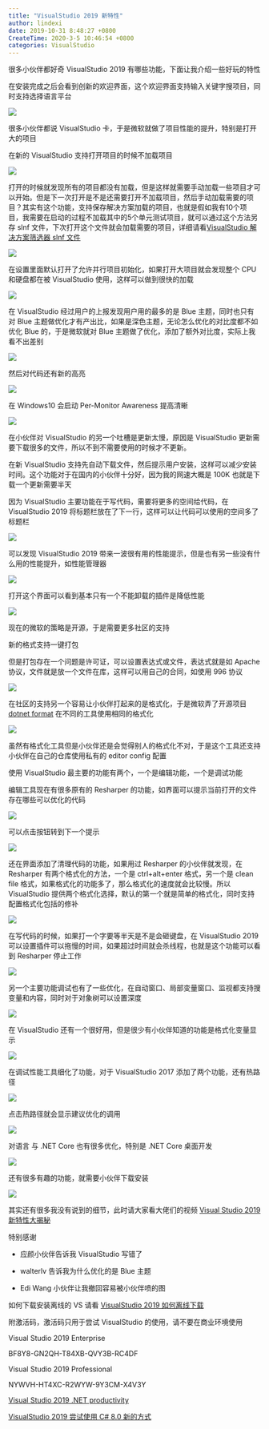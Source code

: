 ```yaml
---
title: "VisualStudio 2019 新特性"
author: lindexi
date: 2019-10-31 8:48:27 +0800
CreateTime: 2020-3-5 10:46:54 +0800
categories: VisualStudio
---
```


很多小伙伴都好奇 VisualStudio 2019 有哪些功能，下面让我介绍一些好玩的特性

<!--more-->


<!-- 标签：VisualStudio -->

在安装完成之后会看到创新的欢迎界面，这个欢迎界面支持输入关键字搜项目，同时支持选择语言平台

![](https://i.loli.net/2019/04/01/5ca1f8b2b8420.gif)

很多小伙伴都说 VisualStudio 卡，于是微软就做了项目性能的提升，特别是打开大的项目

在新的 VisualStudio 支持打开项目的时候不加载项目

![](https://i.loli.net/2019/04/01/5ca1f90b01cb2.jpg)

打开的时候就发现所有的项目都没有加载，但是这样就需要手动加载一些项目才可以开始。但是下一次打开是不是还需要打开不加载项目，然后手动加载需要的项目？其实有这个功能，支持保存解决方案加载的项目，也就是假如我有10个项目，我需要在启动的过程不加载其中的5个单元测试项目，就可以通过这个方法另存 slnf 文件，下次打开这个文件就会加载需要的项目，详细请看[VisualStudio 解决方案筛选器 slnf 文件](https://blog.lindexi.com/post/visualstudio-%E8%A7%A3%E5%86%B3%E6%96%B9%E6%A1%88%E7%AD%9B%E9%80%89%E5%99%A8-slnf-%E6%96%87%E4%BB%B6 )

![](http://image.acmx.xyz/lindexi%2F201941194410257)

在设置里面默认打开了允许并行项目初始化，如果打开大项目就会发现整个 CPU 和硬盘都在被 VisualStudio 使用，这样可以做到很快的加载

![](http://image.acmx.xyz/lindexi%2F201941194516172)

在 VisualStudio 经过用户的上报发现用户用的最多的是 Blue 主题，同时也只有对 Blue 主题做优化才有产出比，如果是深色主题，无论怎么优化的对比度都不如优化 Blue 的，于是微软就对 Blue 主题做了优化，添加了额外对比度，实际上我看不出差别

![](http://image.acmx.xyz/lindexi%2F20194119465644)

然后对代码还有新的高亮

![](http://image.acmx.xyz/lindexi%2F201941194638185)

在 Windows10 会启动 Per-Monitor Awareness 提高清晰

![](http://image.acmx.xyz/lindexi%2F20194119471192)

在小伙伴对 VisualStudio 的另一个吐槽是更新太慢，原因是 VisualStudio 更新需要下载很多的文件，所以不到不需要使用的时候才不更新。

在新 VisualStudio 支持先自动下载文件，然后提示用户安装，这样可以减少安装时间。这个功能对于在国内的小伙伴十分好，因为我的网速大概是 100K 也就是下载一个更新需要半天

因为 VisualStudio 主要功能在于写代码，需要将更多的空间给代码，在 VisualStudio 2019 将标题栏放在了下一行，这样可以让代码可以使用的空间多了标题栏

![](http://image.acmx.xyz/lindexi%2F201941195235982)

可以发现 VisualStudio 2019 带来一波很有用的性能提示，但是也有另一些没有什么用的性能提升，如性能管理器

![](http://image.acmx.xyz/lindexi%2F201941195333378)

打开这个界面可以看到基本只有一个不能卸载的插件是降低性能

![](http://image.acmx.xyz/lindexi%2F201941195359275)

现在的微软的策略是开源，于是需要更多社区的支持

新的格式支持一键打包

但是打包存在一个问题是许可证，可以设置表达式或文件，表达式就是如 Apache 协议，文件就是放一个文件在库，这样可以用自己的合同，如使用 996 协议

![](http://image.acmx.xyz/lindexi%2F201941195540823)

在社区的支持另一个容易让小伙伴打起来的是格式化，于是微软弄了开源项目[dotnet format](https://github.com/dotnet/format) 在不同的工具使用相同的格式化

![](http://image.acmx.xyz/lindexi%2F201941195654423)

虽然有格式化工具但是小伙伴还是会觉得别人的格式化不对，于是这个工具还支持小伙伴在自己的仓库使用私有的 editor config 配置

使用 VisualStudio 最主要的功能有两个，一个是编辑功能，一个是调试功能

编辑工具现在有很多原有的 Resharper 的功能，如界面可以提示当前打开的文件存在哪些可以优化的代码

![](http://image.acmx.xyz/lindexi%2F201941195919863)

可以点击按钮转到下一个提示

![](http://image.acmx.xyz/lindexi%2F201941195919863)

还在界面添加了清理代码的功能，如果用过 Resharper 的小伙伴就发现，在 Resharper 有两个格式化的方法，一个是 ctrl+alt+enter 格式，另一个是 clean file 格式，如果格式化的功能多了，那么格式化的速度就会比较慢。所以 VisualStudio 提供两个格式化选择，默认的第一个就是简单的格式化，同时支持配置格式化包括的修补

![](http://image.acmx.xyz/lindexi%2F2019412031922)

在写代码的时候，如果打一个字要等半天是不是会砸键盘，在 VisualStudio 2019 可以设置插件可以拖慢的时间，如果超过时间就会杀线程，也就是这个功能可以看到 Resharper 停止工作

![](http://image.acmx.xyz/lindexi%2F20194120512942)

另一个主要功能调试也有了一些优化，在自动窗口、局部变量窗口、监视都支持搜变量和内容，同时对于对象树可以设置深度

![](http://image.acmx.xyz/lindexi%2F20194120721367)

在 VisualStudio 还有一个很好用，但是很少有小伙伴知道的功能是格式化变量显示

![](https://i.loli.net/2019/04/01/5ca1ff625e2e4.gif)

在调试性能工具细化了功能，对于 VisualStudio 2017 添加了两个功能，还有热路径

![](http://image.acmx.xyz/lindexi%2F20194120119454)

点击热路径就会显示建议优化的调用

![](http://image.acmx.xyz/lindexi%2F201941201136511)

对语言 与 .NET Core 也有很多优化，特别是 .NET Core 桌面开发

![](http://image.acmx.xyz/lindexi%2F201941201246899)

还有很多有趣的功能，就需要小伙伴下载安装

<!-- ![](http://image.acmx.xyz/lindexi%2F20194120133155) -->

![](http://image.acmx.xyz/lindexi%2F20194310939421)

其实还有很多我没有说到的细节，此时请大家看大佬们的视频 [Visual Studio 2019 新特性大揭秘](https://devopslive.bopoda.cn/live/azuredevops101-20190403?from=groupmessage&isappinstalled=0 )

特别感谢

- 应颜小伙伴告诉我 VisualStudio 写错了

- walterlv 告诉我为什么优化的是 Blue 主题

- Edi Wang 小伙伴让我撤回容易被小伙伴喷的图

如何下载安装离线的 VS 请看 [VisualStudio 2019 如何离线下载](https://blog.lindexi.com/post/visualstudio-2019-%E5%A6%82%E4%BD%95%E7%A6%BB%E7%BA%BF%E4%B8%8B%E8%BD%BD )

附激活码，激活码只用于尝试 VisualStudio 的使用，请不要在商业环境使用

Visual Studio 2019 Enterprise

BF8Y8-GN2QH-T84XB-QVY3B-RC4DF

Visual Studio 2019 Professional

NYWVH-HT4XC-R2WYW-9Y3CM-X4V3Y

[Visual Studio 2019 .NET productivity](https://devblogs.microsoft.com/dotnet/visual-studio-2019-net-productivity-2/ )

<!-- 过滤引用 解决方法 值断点 -->

[VisualStudio 2019 尝试使用 C# 8.0 新的方式](https://blog.lindexi.com/post/VisualStudio-2019-%E5%B0%9D%E8%AF%95%E4%BD%BF%E7%94%A8-C-8.0-%E6%96%B0%E7%9A%84%E6%96%B9%E5%BC%8F.html)

